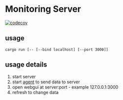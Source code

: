 # Monitoring Server

[![codecov](https://codecov.io/gh/apimeister/unpatched-server/branch/main/graph/badge.svg?token=WEVL9G0F3F)](https://codecov.io/gh/apimeister/unpatched-server)

## usage

```shell
cargo run [-- [--bind localhost] [--port 3000]]
```

## usage details

1. start server
2. start [agent](https://github.com/apimeister/monitor-agent) to send data to server
3. open webgui at server:port - example 127.0.0.1:3000
4. refresh to change data
